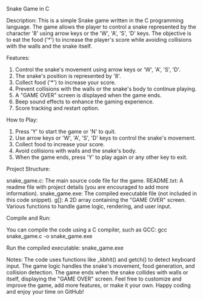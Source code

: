 Snake Game in C


Description:
This is a simple Snake game written in the C programming language. The game allows the player to control a snake represented by the character '8' using arrow keys or the 'W', 'A', 'S', 'D' keys. The objective is to eat the food ('*') to increase the player's score while avoiding collisions with the walls and the snake itself.

Features:

1.	Control the snake's movement using arrow keys or 'W', 'A', 'S', 'D'.
2.	The snake's position is represented by '8'.
3.	Collect food ('*') to increase your score.
4.	Prevent collisions with the walls or the snake's body to continue playing.
5.	A "GAME OVER" screen is displayed when the game ends.
6.	Beep sound effects to enhance the gaming experience.
7.	Score tracking and restart option.

How to Play:

1.	Press 'Y' to start the game or 'N' to quit.
2.	Use arrow keys or 'W', 'A', 'S', 'D' keys to control the snake's movement.
3.	Collect food to increase your score.
4.	Avoid collisions with walls and the snake's body.
5.	When the game ends, press 'Y' to play again or any other key to exit.

Project Structure:

snake_game.c: The main source code file for the game.
README.txt: A readme file with project details (you are encouraged to add more information).
snake_game.exe: The compiled executable file (not included in this code snippet).
g[]: A 2D array containing the "GAME OVER" screen.
Various functions to handle game logic, rendering, and user input.

Compile and Run:

You can compile the code using a C compiler, such as GCC:
gcc snake_game.c -o snake_game.exe

Run the compiled executable:
snake_game.exe

Notes:
The code uses functions like _kbhit() and getch() to detect keyboard input.
The game logic handles the snake's movement, food generation, and collision detection.
The game ends when the snake collides with walls or itself, displaying the "GAME OVER" screen.
Feel free to customize and improve the game, add more features, or make it your own. Happy coding and enjoy your time on GitHub!
